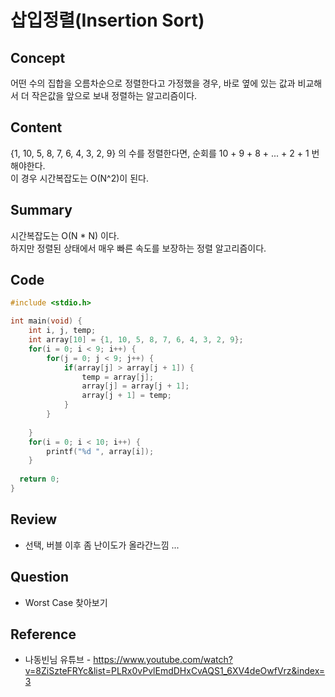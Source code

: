 # 삽입정렬(Insertion Sort)

## Concept
어떤 수의 집합을 오름차순으로 정렬한다고 가정했을 경우, 바로 옆에 있는 값과 비교해서 더 작은값을 앞으로 보내 정렬하는 알고리즘이다.
## Content
{1, 10, 5, 8, 7, 6, 4, 3, 2, 9} 의 수를 정렬한다면, 순회를 10 + 9 + 8 + ... + 2 + 1 번 해야한다.<br>
이 경우 시간복잡도는 O(N^2)이 된다.
## Summary
시간복잡도는 O(N * N) 이다. <br>
하지만 정렬된 상태에서 매우 빠른 속도를 보장하는 정렬 알고리즘이다.
## Code
``` C++
#include <stdio.h>

int main(void) {
	int i, j, temp;
	int array[10] = {1, 10, 5, 8, 7, 6, 4, 3, 2, 9};
	for(i = 0; i < 9; i++) {
		for(j = 0; j < 9; j++) {
			if(array[j] > array[j + 1]) {
				temp = array[j];
				array[j] = array[j + 1];
				array[j + 1] = temp;
			}
		}
		
	}
	for(i = 0; i < 10; i++) {
		printf("%d ", array[i]);	
	}
  
  return 0;
}
```
## Review
* 선택, 버블 이후 좀 난이도가 올라간느낌 ...
## Question
* Worst Case 찾아보기
## Reference
* 나동빈님 유튜브 - https://www.youtube.com/watch?v=8ZiSzteFRYc&list=PLRx0vPvlEmdDHxCvAQS1_6XV4deOwfVrz&index=3